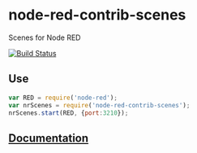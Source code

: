 # node-red-contrib-scenes

Scenes for Node RED

[![Build Status](https://travis-ci.org/denwilliams/node-red-contrib-scenes.svg?branch=master)](https://travis-ci.org/denwilliams/node-red-contrib-scenes)

## Use

```js
var RED = require('node-red');
var nrScenes = require('node-red-contrib-scenes');
nrScenes.start(RED, {port:3210});
```

## [Documentation](http://www.denwilliams.net/node-red-contrib-scenes/doc/0.1.0/globals.html)

